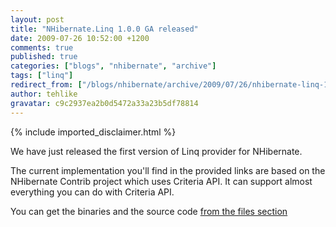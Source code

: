 ```yaml
---
layout: post
title: "NHibernate.Linq 1.0.0 GA released"
date: 2009-07-26 10:52:00 +1200
comments: true
published: true
categories: ["blogs", "nhibernate", "archive"]
tags: ["linq"]
redirect_from: ["/blogs/nhibernate/archive/2009/07/26/nhibernate-linq-1-0-ga-released.aspx/", "/blogs/nhibernate/archive/2009/07/26/nhibernate-linq-1-0-ga-released.html"]
author: tehlike
gravatar: c9c2937ea2b0d5472a33a23b5df78814
---
```

{% include imported_disclaimer.html %}
<p>We have just released the first version of Linq provider for NHibernate.</p>
<p>The current implementation you'll find in the provided links are based on the NHibernate Contrib project which uses Criteria API. It can support almost everything you can do with Criteria API.</p>
<p>You can get the binaries and the source code <a href="http://sourceforge.net/projects/nhibernate/files/">from the files section</a></p>
<p>&nbsp;</p>
<p>&nbsp;</p>
